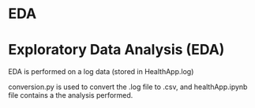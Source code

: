 # EDA
<h1>Exploratory Data Analysis (EDA) </h1>

EDA is performed on a log data (stored in HealthApp.log)

conversion.py is used to convert the .log file to .csv, and healthApp.ipynb file contains a the analysis performed.
